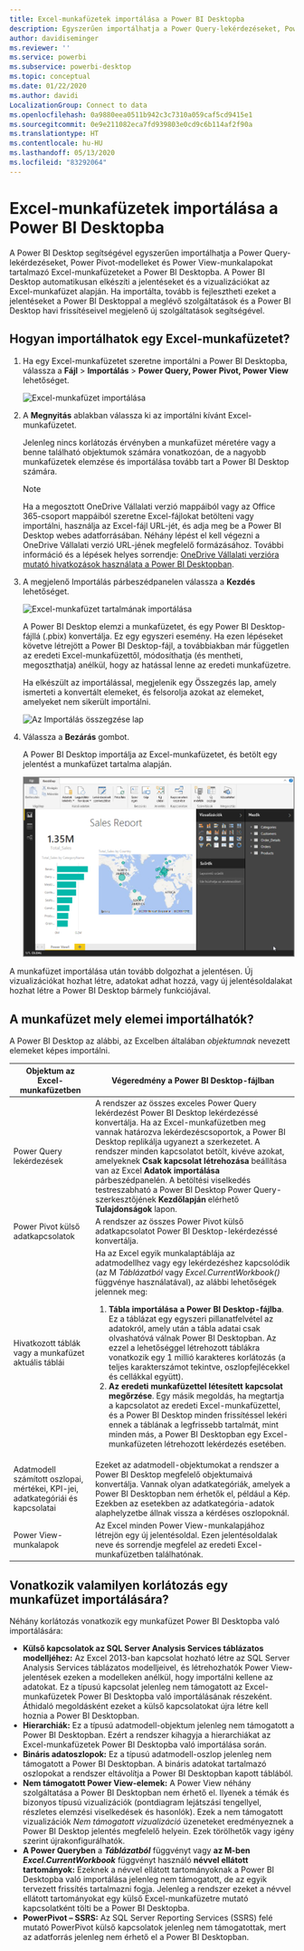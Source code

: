 ```yaml
---
title: Excel-munkafüzetek importálása a Power BI Desktopba
description: Egyszerűen importálhatja a Power Query-lekérdezéseket, Power Pivot-modelleket és Power View-munkalapokat tartalmazó Excel-munkafüzeteket a Power BI Desktopba.
author: davidiseminger
ms.reviewer: ''
ms.service: powerbi
ms.subservice: powerbi-desktop
ms.topic: conceptual
ms.date: 01/22/2020
ms.author: davidi
LocalizationGroup: Connect to data
ms.openlocfilehash: 0a9880eea0511b942c3c7310a059caf5cd9415e1
ms.sourcegitcommit: 0e9e211082eca7fd939803e0cd9c6b114af2f90a
ms.translationtype: HT
ms.contentlocale: hu-HU
ms.lasthandoff: 05/13/2020
ms.locfileid: "83292064"
---
```

# <a name="import-excel-workbooks-into-power-bi-desktop"></a>Excel-munkafüzetek importálása a Power BI Desktopba
A Power BI Desktop segítségével egyszerűen importálhatja a Power Query-lekérdezéseket, Power Pivot-modelleket és Power View-munkalapokat tartalmazó Excel-munkafüzeteket a Power BI Desktopba. A Power BI Desktop automatikusan elkészíti a jelentéseket és a vizualizációkat az Excel-munkafüzet alapján. Ha importálta, tovább is fejlesztheti ezeket a jelentéseket a Power BI Desktoppal a meglévő szolgáltatások és a Power BI Desktop havi frissítéseivel megjelenő új szolgáltatások segítségével.

## <a name="how-do-i-import-an-excel-workbook"></a>Hogyan importálhatok egy Excel-munkafüzetet?
1. Ha egy Excel-munkafüzetet szeretne importálni a Power BI Desktopba, válassza a **Fájl** > **Importálás** > **Power Query, Power Pivot, Power View** lehetőséget.

   ![Excel-munkafüzet importálása](media/desktop-import-excel-workbooks/importexceltopbi_1.png)


2. A **Megnyitás** ablakban válassza ki az importálni kívánt Excel-munkafüzetet. 

   Jelenleg nincs korlátozás érvényben a munkafüzet méretére vagy a benne található objektumok számára vonatkozóan, de a nagyobb munkafüzetek elemzése és importálása tovább tart a Power BI Desktop számára.

   > [!NOTE]
   > Ha a megosztott OneDrive Vállalati verzió mappáiból vagy az Office 365-csoport mappáiból szeretne Excel-fájlokat betölteni vagy importálni, használja az Excel-fájl URL-jét, és adja meg be a Power BI Desktop webes adatforrásában. Néhány lépést el kell végezni a OneDrive Vállalati verzió URL-jének megfelelő formázásához. További információ és a lépések helyes sorrendje: [OneDrive Vállalati verzióra mutató hivatkozások használata a Power BI Desktopban](desktop-use-onedrive-business-links.md).
   > 
   > 

3. A megjelenő Importálás párbeszédpanelen válassza a **Kezdés** lehetőséget.

   ![Excel-munkafüzet tartalmának importálása](media/desktop-import-excel-workbooks/import-excel-power-bi-5.png)


   A Power BI Desktop elemzi a munkafüzetet, és egy Power BI Desktop-fájllá (.pbix) konvertálja. Ez egy egyszeri esemény. Ha ezen lépéseket követve létrejött a Power BI Desktop-fájl, a továbbiakban már független az eredeti Excel-munkafüzettől, módosíthatja (és mentheti, megoszthatja) anélkül, hogy az hatással lenne az eredeti munkafüzetre.

   Ha elkészült az importálással, megjelenik egy Összegzés lap, amely ismerteti a konvertált elemeket, és felsorolja azokat az elemeket, amelyeket nem sikerült importálni.

   ![Az Importálás összegzése lap](media/desktop-import-excel-workbooks/importexceltopbi_3.png)

4. Válassza a **Bezárás** gombot. 

   A Power BI Desktop importálja az Excel-munkafüzetet, és betölt egy jelentést a munkafüzet tartalma alapján.

   ![Betöltött importálási jelentés](media/desktop-import-excel-workbooks/importexceltopbi_4.png)

A munkafüzet importálása után tovább dolgozhat a jelentésen. Új vizualizációkat hozhat létre, adatokat adhat hozzá, vagy új jelentésoldalakat hozhat létre a Power BI Desktop bármely funkciójával.

## <a name="which-workbook-elements-are-imported"></a>A munkafüzet mely elemei importálhatók?
A Power BI Desktop az alábbi, az Excelben általában *objektumnak* nevezett elemeket képes importálni.

| Objektum az Excel-munkafüzetben | Végeredmény a Power BI Desktop-fájlban |
| --- | --- |
| Power Query lekérdezések |A rendszer az összes exceles Power Query lekérdezést Power BI Desktop lekérdezéssé konvertálja. Ha az Excel-munkafüzetben meg vannak határozva lekérdezéscsoportok, a Power BI Desktop replikálja ugyanezt a szerkezetet. A rendszer minden kapcsolatot betölt, kivéve azokat, amelyeknek **Csak kapcsolat létrehozása** beállítása van az Excel **Adatok importálása** párbeszédpanelén. A betöltési viselkedés testreszabható a Power BI Desktop Power Query-szerkesztőjének **Kezdőlapján** elérhető **Tulajdonságok** lapon. |
| Power Pivot külső adatkapcsolatok |A rendszer az összes Power Pivot külső adatkapcsolatot Power BI Desktop-lekérdezéssé konvertálja. |
| Hivatkozott táblák vagy a munkafüzet aktuális táblái |Ha az Excel egyik munkalaptáblája az adatmodellhez vagy egy lekérdezéshez kapcsolódik (az M *Táblázatból* vagy *Excel.CurrentWorkbook()* függvénye használatával), az alábbi lehetőségek jelennek meg: <ol><li><b>Tábla importálása a Power BI Desktop-fájlba</b>. Ez a táblázat egy egyszeri pillanatfelvétel az adatokról, amely után a tábla adatai csak olvashatóvá válnak Power BI Desktopban. Az ezzel a lehetőséggel létrehozott táblákra vonatkozik egy 1 millió karakteres korlátozás (a teljes karakterszámot tekintve, oszlopfejlécekkel és cellákkal együtt).</li><li><b>Az eredeti munkafüzettel létesített kapcsolat megőrzése</b>. Egy másik megoldás, ha megtartja a kapcsolatot az eredeti Excel-munkafüzettel, és a Power BI Desktop minden frissítéssel lekéri ennek a táblának a legfrissebb tartalmát, mint minden más, a Power BI Desktopban egy Excel-munkafüzeten létrehozott lekérdezés esetében.</li></ul> |
| Adatmodell számított oszlopai, mértékei, KPI-jei, adatkategóriái és kapcsolatai |Ezeket az adatmodell-objektumokat a rendszer a Power BI Desktop megfelelő objektumaivá konvertálja. Vannak olyan adatkategóriák, amelyek a Power BI Desktopban nem érhetők el, például a Kép. Ezekben az esetekben az adatkategória-adatok alaphelyzetbe állnak vissza a kérdéses oszlopoknál. |
| Power View-munkalapok |Az Excel minden Power View-munkalapjához létrejön egy új jelentésoldal. Ezen jelentésoldalak neve és sorrendje megfelel az eredeti Excel-munkafüzetben találhatónak. |

## <a name="are-there-any-limitations-to-importing-a-workbook"></a>Vonatkozik valamilyen korlátozás egy munkafüzet importálására?
Néhány korlátozás vonatkozik egy munkafüzet Power BI Desktopba való importálására:

* **Külső kapcsolatok az SQL Server Analysis Services táblázatos modelljéhez:** Az Excel 2013-ban kapcsolat hozható létre az SQL Server Analysis Services táblázatos modelljeivel, és létrehozhatók Power View-jelentések ezeken a modelleken anélkül, hogy importálni kellene az adatokat. Ez a típusú kapcsolat jelenleg nem támogatott az Excel-munkafüzetek Power BI Desktopba való importálásának részeként. Áthidaló megoldásként ezeket a külső kapcsolatokat újra létre kell hoznia a Power BI Desktopban.
* **Hierarchiák:** Ez a típusú adatmodell-objektum jelenleg nem támogatott a Power BI Desktopban. Ezért a rendszer kihagyja a hierarchiákat az Excel-munkafüzetek Power BI Desktopba való importálása során.
* **Bináris adatoszlopok:** Ez a típusú adatmodell-oszlop jelenleg nem támogatott a Power BI Desktopban. A bináris adatokat tartalmazó oszlopokat a rendszer eltávolítja a Power BI Desktopban kapott táblából.
* **Nem támogatott Power View-elemek:** A Power View néhány szolgáltatása a Power BI Desktopban nem érhető el. Ilyenek a témák és bizonyos típusú vizualizációk (pontdiagram lejátszási tengellyel, részletes elemzési viselkedések és hasonlók). Ezek a nem támogatott vizualizációk *Nem támogatott vizualizáció* üzeneteket eredményeznek a Power BI Desktop jelentés megfelelő helyein. Ezek törölhetők vagy igény szerint újrakonfigurálhatók.
* **A Power Queryben** a ***Táblázatból*** függvényt vagy **az M-ben** ***Excel.CurrentWorkbook*** függvényt használó **névvel ellátott tartományok:** Ezeknek a névvel ellátott tartományoknak a Power BI Desktopba való importálása jelenleg nem támogatott, de az egyik tervezett frissítés tartalmazni fogja. Jelenleg a rendszer ezeket a névvel ellátott tartományokat egy külső Excel-munkafüzetre mutató kapcsolatként tölti be a Power BI Desktopba.
* **PowerPivot – SSRS:** Az SQL Server Reporting Services (SSRS) felé mutató PowerPivot külső kapcsolatok jelenleg nem támogatottak, mert az adatforrás jelenleg nem érhető el a Power BI Desktopban.

